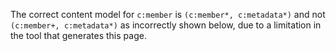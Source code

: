<div class="note" markdown="1">

The correct content model for `c:member` is `(c:member*, c:metadata*)` and not `(c:member+, c:metadata*)` as incorrectly shown below, due to a limitation in the tool that generates this page.

</div>